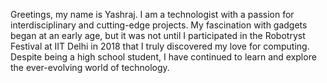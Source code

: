 Greetings, my name is Yashraj. I am a technologist with a passion for interdisciplinary and cutting-edge projects. My fascination with gadgets began at an early age, but it was not until I participated in the Robotryst Festival at IIT Delhi in 2018 that I truly discovered my love for computing. Despite being a high school student, I have continued to learn and explore the ever-evolving world of technology.
